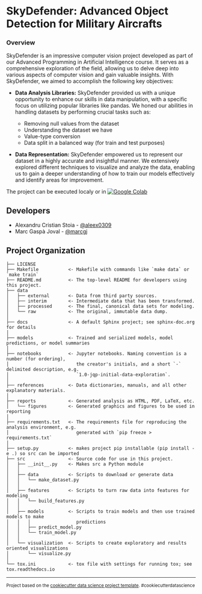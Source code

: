 SkyDefender: Advanced Object Detection for Military Aircrafts
==============================
### Overview
SkyDefender is an impressive computer vision project developed as part of our Advanced Programming in Artificial Intelligence course. It serves as a comprehensive exploration of the field, allowing us to delve deep into various aspects of computer vision and gain valuable insights. With SkyDefender, we aimed to accomplish the following key objectives:

- **Data Analysis Libraries:** SkyDefender provided us with a unique opportunity to enhance our skills in data manipulation, with a specific focus on utilizing popular libraries like pandas. We honed our abilities in handling datasets by performing crucial tasks such as:
    - Removing null values from the dataset
    - Understanding the dataset we have
    - Value-type conversion
    - Data split in a balanced way (for train and test purposes)

- **Data Representation:** SkyDefender empowered us to represent our dataset in a highly accurate and insightful manner. We extensively explored different techniques to visualize and analyze the data, enabling us to gain a deeper understanding of how to train our models effectively and identify areas for improvement.


The project can be executed localy or in <a href="https://colab.research.google.com/github/marcgj/sky-defender/blob/main/notebooks/SkyDefender.ipynb"><img src="https://colab.research.google.com/assets/colab-badge.svg" alt="Google Colab"></a>

Developers
-------------
- Alexandru Cristian Stoia - [@aleex0309](https://github.com/aleex0309)
- Marc Gaspà Joval - [@marcgj](https://github.com/marcgj) 

Project Organization
------------

    ├── LICENSE
    ├── Makefile           <- Makefile with commands like `make data` or `make train`
    ├── README.md          <- The top-level README for developers using this project.
    ├── data
    │   ├── external       <- Data from third party sources.
    │   ├── interim        <- Intermediate data that has been transformed.
    │   ├── processed      <- The final, canonical data sets for modeling.
    │   └── raw            <- The original, immutable data dump.
    │
    ├── docs               <- A default Sphinx project; see sphinx-doc.org for details
    │
    ├── models             <- Trained and serialized models, model predictions, or model summaries
    │
    ├── notebooks          <- Jupyter notebooks. Naming convention is a number (for ordering),
    │                         the creator's initials, and a short `-` delimited description, e.g.
    │                         `1.0-jqp-initial-data-exploration`.
    │
    ├── references         <- Data dictionaries, manuals, and all other explanatory materials.
    │
    ├── reports            <- Generated analysis as HTML, PDF, LaTeX, etc.
    │   └── figures        <- Generated graphics and figures to be used in reporting
    │
    ├── requirements.txt   <- The requirements file for reproducing the analysis environment, e.g.
    │                         generated with `pip freeze > requirements.txt`
    │
    ├── setup.py           <- makes project pip installable (pip install -e .) so src can be imported
    ├── src                <- Source code for use in this project.
    │   ├── __init__.py    <- Makes src a Python module
    │   │
    │   ├── data           <- Scripts to download or generate data
    │   │   └── make_dataset.py
    │   │
    │   ├── features       <- Scripts to turn raw data into features for modeling
    │   │   └── build_features.py
    │   │
    │   ├── models         <- Scripts to train models and then use trained models to make
    │   │   │                 predictions
    │   │   ├── predict_model.py
    │   │   └── train_model.py
    │   │
    │   └── visualization  <- Scripts to create exploratory and results oriented visualizations
    │       └── visualize.py
    │
    └── tox.ini            <- tox file with settings for running tox; see tox.readthedocs.io


--------

<p><small>Project based on the <a target="_blank" href="https://drivendata.github.io/cookiecutter-data-science/">cookiecutter data science project template</a>. #cookiecutterdatascience</small></p>
